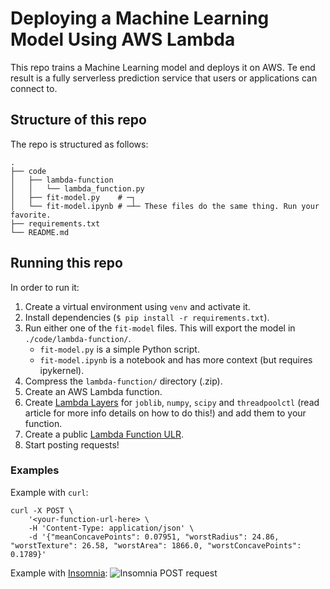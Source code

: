 # Deploying a Machine Learning Model Using AWS Lambda
This repo trains a Machine Learning model and deploys it on AWS. Te end result
is a fully serverless prediction service that users or applications can connect
to.

## Structure of this repo
The repo is structured as follows:
```
.
├── code
│   ├── lambda-function
│   │   └── lambda_function.py
│   ├── fit-model.py    # ─┐ 
│   └── fit-model.ipynb # ─┴─ These files do the same thing. Run your favorite.
├── requirements.txt
└── README.md
````

## Running this repo
In order to run it:
1. Create a virtual environment using `venv` and activate it.
2. Install dependencies (`$ pip install -r requirements.txt`).
3. Run either one of the `fit-model` files. This will export the model in
`./code/lambda-function/`.
    - `fit-model.py` is a simple Python script.
    - `fit-model.ipynb` is a notebook and has more context (but requires
    ipykernel).
4. Compress the `lambda-function/` directory (.zip).
5. Create an AWS Lambda function.
6. Create [Lambda
Layers](https://docs.aws.amazon.com/lambda/latest/dg/configuration-layers.html)
for `joblib`, `numpy`, `scipy` and `threadpoolctl` (read article for more info
details on how to do this!) and add them to your function.
7. Create a public [Lambda Function
ULR](https://docs.aws.amazon.com/lambda/latest/dg/lambda-urls.html).
8. Start posting requests!

### Examples
Example with `curl`:
```
curl -X POST \
    '<your-function-url-here> \
    -H 'Content-Type: application/json' \
    -d '{"meanConcavePoints": 0.07951, "worstRadius": 24.86, "worstTexture": 26.58, "worstArea": 1866.0, "worstConcavePoints": 0.1789}'
```

Example with [Insomnia](https://insomnia.rest/):
![Insomnia POST request
](https://drive.google.com/file/d/1IXNWLsN56oGmaUCYd3ix44OuqE-jY_7j/view?usp=sharing)
